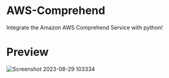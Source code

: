 # AWS-Comprehend
Integrate the Amazon AWS Comprehend Service with python!

# Preview

![Screenshot 2023-08-29 103334](https://github.com/neelay-16/AWS-Comprehend/assets/135517502/c860e07c-b34a-4f5c-bd53-02bb14d6bc86)

